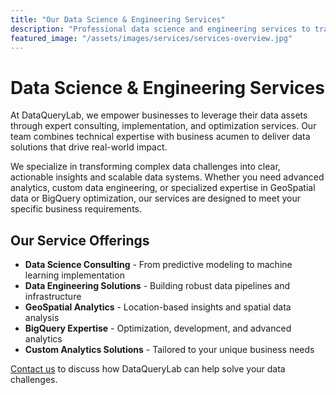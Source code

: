 ```yaml
---
title: "Our Data Science & Engineering Services"
description: "Professional data science and engineering services to transform your raw data into actionable insights and robust data solutions."
featured_image: "/assets/images/services/services-overview.jpg"
---
```


# Data Science & Engineering Services

At DataQueryLab, we empower businesses to leverage their data assets through expert consulting, implementation, and optimization services. Our team combines technical expertise with business acumen to deliver data solutions that drive real-world impact.

We specialize in transforming complex data challenges into clear, actionable insights and scalable data systems. Whether you need advanced analytics, custom data engineering, or specialized expertise in GeoSpatial data or BigQuery optimization, our services are designed to meet your specific business requirements.

## Our Service Offerings

* **Data Science Consulting** - From predictive modeling to machine learning implementation
* **Data Engineering Solutions** - Building robust data pipelines and infrastructure
* **GeoSpatial Analytics** - Location-based insights and spatial data analysis
* **BigQuery Expertise** - Optimization, development, and advanced analytics
* **Custom Analytics Solutions** - Tailored to your unique business needs

[Contact us](/contact) to discuss how DataQueryLab can help solve your data challenges.
